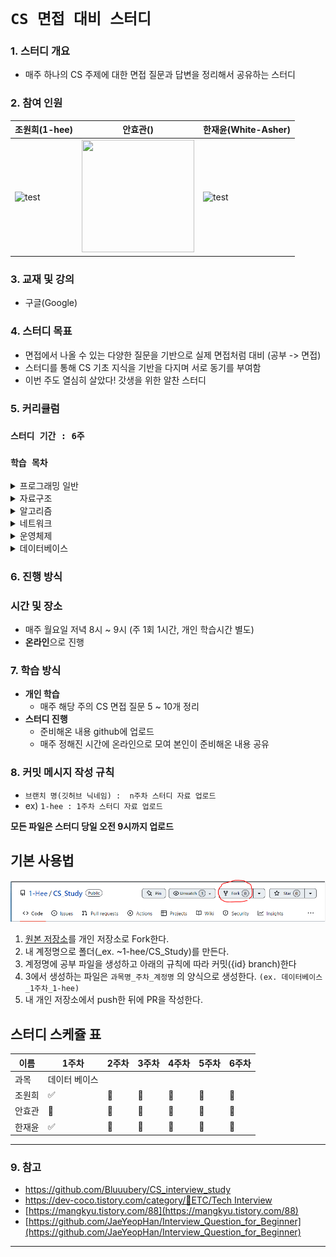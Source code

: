 
# `CS 면접 대비 스터디 `

### 1. 스터디  개요
-   매주 하나의 CS 주제에 대한 면접 질문과 답변을 정리해서 공유하는 스터디

### 2. 참여 인원
|조원희(1-hee)|안효관()|한재윤(White-Asher)|
|---|---|---|
|<img src="https://avatars.githubusercontent.com/u/79094527?v=4" alt="test" width="180" height="180"/> | <img src="https://avatars.githubusercontent.com/u/63335218?v=4" alt="" width="180" height="180"/> | <img src="https://avatars.githubusercontent.com/u/55140122?s=100&v=4" alt="test" width="180" height="180"/> |

### 3. 교재 및 강의
-  구글(Google)

### 4. 스터디 목표
- 면접에서 나올 수 있는 다양한 질문을 기반으로 실제 면접처럼 대비 (공부 -> 면접)
- 스터디를 통해 CS 기초 지식을 기반을 다지며 서로 동기를 부여함
- 이번 주도 열심히 살았다! 갓생을 위한 알찬 스터디

### 5. 커리큘럼
### `스터디 기간 : 6주`
### `학습 목차`

<details>
<summary>프로그래밍 일반</summary>
<div markdown="1">
<div> 1. 객체지향 프로그래밍(OOP) </div>
<div> 2. REST API </div>
<div> 3. GIT & GITHUB </div>
<div> 4. 개발 방법론 </div>
<div> 5. 디자인 패턴 </div>
<div> 6. 비동기 처리 </div>
<div> 7. 프레임워크 vs 라이브러리 </div>        
</div>
</details>

<details>
<summary>자료구조</summary>
<div markdown="1">
<div> 1. Array, Vector, Linked list </div>
<div> 2. Stack, Queue </div>
<div> 3. Deque </div>
<div> 4. Priority Queue, Heap </div>
<div> 5. Hash </div>
<div> 6. Graph </div>
<div> 7.  Tree </div>        
<div> 8. union-find </div>
</div>
</details>

<details>
<summary>알고리즘</summary>
<div>1. 시간복잡도</div>
<div>2.  정렬(버블/선택/퀵/병합/삽입)</div>
<div>3.  재귀</div>
<div>4.  dp</div>
<div>5.  그래프 기초(dfs bfs) + 백트래킹</div>
<div>6.  그래프 심화(벨만포드 / 다익스트라 / 플로이드와샬)</div>
<div>7.  mst</div>        
<div>8.  분할정복 / 이분탐색</div>
<div>9.  그리디</div>
</details>

<details>
<summary>네트워크</summary>
<div>1.  HTTP HTTPS, HTTP Method</div>
<div>2.  TCP와 UDP</div>
<div>3.  TCP 3way / 4way handshake</div>
<div>4.  쿠키와 세션</div>
<div>5.  www.naver.com에  접속할 떄 생기는 일</div>
<div>6.  OSI 7계층</div>
<div>7.  DNS</div>        
<div>8.  라우터 / 라우팅 알고리즘</div>
<div>9.  웹소켓</div>
</details>

<details>
<summary>운영체제</summary>
<div>1.  프로세스와 스레드의 차이</div>
<div>2.  데드락</div>
<div>3.  세마포어 & 뮤텍스</div>
<div>4.  컨텍스트 스위칭</div>
<div>5.  선점형 스케줄링 비선점형 스케줄링</div>
<div>6.  paging system segmentation system</div>
<div>7.  paging algorithm</div>        
<div>8.  caching</div>
<div>9.  가상 메모리(단편화) + page fault</div>
<div>10.  메모리 구조</div>
<div>11.  디스크 스케줄링</div>
<div>12.  raid</div>

</details>
    
<details>
<summary>데이터베이스</summary>
<div>1.  데이터베이스 기본 개념</div>
<div>2.  데이터베이스 언어 (sql: ddl dml dcl)</div>
<div>3.  RDBMS와 NoSql</div>
<div>4.  인덱싱</div>
<div>5.  정규화</div>
<div>6.  반정규화</div>
<div>7.  트랜젝션</div>        
<div>8.  join</div>
</details>

### 6. 진행 방식
### 시간 및 장소
-  매주 월요일 저녁 8시 ~ 9시 (주 1회 1시간, 개인 학습시간 별도)
-   **온라인**으로 진행

### 7. 학습 방식
-   **개인 학습**
    - 매주 해당 주의 CS 면접 질문 5 ~ 10개 정리
-   **스터디 진행**
    -   준비해온 내용 github에 업로드
    -   매주 정해진 시간에 온라인으로 모여 본인이 준비해온 내용 공유

### 8. 커밋 메시지 작성 규칙
- `브랜치 명(깃허브 닉네임) :  n주차 스터디 자료 업로드`
- ex) `1-hee : 1주차 스터디 자료 업로드`

**모든 파일은 스터디 당일 오전 9시까지 업로드**

## **기본 사용법**
![IMG](./img/fork_img.PNG)
1. [원본 저장소](https://github.com/1-Hee/CS_Study)를 개인 저장소로 Fork한다.
2. 내 계정명으로 폴더(_ex. ~1-hee/CS_Study)를 만든다. 
3. 계정명에 공부 파일을 생성하고 아래의 규칙에 따라 커밋({id} branch)한다
4. 3에서 생성하는 파일은 `과목명_주차_계정명` 의 양식으로 생성한다. `(ex. 데이터베이스_1주차_1-hee)`
5. 내 개인 저장소에서 push한 뒤에 PR을 작성한다.

## 스터디 스케쥴 표
|이름| 1주차 | 2주차 | 3주차 |  4주차 | 5주차 | 6주차 |
|---|---|---|---|---|---|---|
| 과목 | 데이터 베이스||||||
|조원희|:white_check_mark:|:black_square_button:|:black_square_button:|:black_square_button:|:black_square_button:|:black_square_button:|
|안효관|:black_square_button:|:black_square_button:|:black_square_button:|:black_square_button:|:black_square_button:|:black_square_button:|
|한재윤|:white_check_mark:|:black_square_button:|:black_square_button:|:black_square_button:|:black_square_button:|:black_square_button:|
---
### 9. 참고
- https://github.com/Bluuubery/CS_interview_study
-   [https://dev-coco.tistory.com/category/📌ETC/Tech Interview](https://dev-coco.tistory.com/category/%F0%9F%93%8CETC/Tech%20Interview)
-   [https://mangkyu.tistory.com/88](https://mangkyu.tistory.com/88)
-   [https://github.com/JaeYeopHan/Interview_Question_for_Beginner](https://github.com/JaeYeopHan/Interview_Question_for_Beginner)
---
